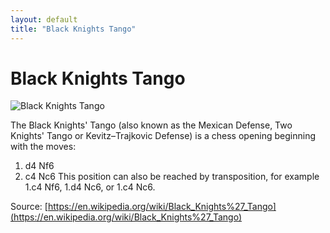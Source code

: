 ```yaml
---
layout: default
title: "Black Knights Tango"
---
```


# Black Knights Tango

![Black Knights Tango](https://www.thechesswebsite.com/wp-content/uploads/2014/06/black-knights-tango-big.jpg)

The Black Knights' Tango (also known as the Mexican Defense, Two Knights' Tango or Kevitz–Trajkovic Defense) is a chess opening beginning with the moves:

1. d4 Nf6
2. c4 Nc6
This position can also be reached by transposition, for example 1.c4 Nf6, 1.d4 Nc6, or 1.c4 Nc6.

Source: [https://en.wikipedia.org/wiki/Black_Knights%27_Tango](https://en.wikipedia.org/wiki/Black_Knights%27_Tango)
